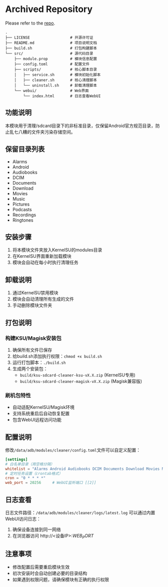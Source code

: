 # Archived Repository
Please refer to the [repo](https://github.com/HChenX/RegularlyClean).
```
.
├── LICENSE                  # 开源许可证
├── README.md                # 项目说明文档
├── build.sh                 # 打包构建脚本
└── src/                     # 源代码目录
    ├── module.prop          # 模块信息配置
    ├── config.toml          # 配置文件
    ├── scripts/             # 核心脚本目录
    │   ├── service.sh       # 模块初始化脚本
    │   ├── cleaner.sh       # 核心清理脚本
    │   └── uninstall.sh     # 卸载清理脚本
    └── webui/               # Web界面
        └── index.html       # 日志查看WebUI
```

## 功能说明
本模块用于清理/sdcard目录下的非标准目录，仅保留Android官方规范目录，防止乱七八糟的文件夹污染存储空间。

## 保留目录列表
- Alarms
- Android
- Audiobooks
- DCIM
- Documents
- Download
- Movies
- Music
- Pictures
- Podcasts
- Recordings
- Ringtones

## 安装步骤
1. 将本模块文件夹放入KernelSU的modules目录
2. 在KernelSU界面重新加载模块
3. 模块会自动在每小时执行清理任务

## 卸载说明
1. 通过KernelSU禁用模块
2. 模块会自动清理所有生成的文件
3. 手动删除模块文件夹

## 打包说明
### 构建KSU/Magisk安装包
1. 确保所有文件已保存
2. 给build.sh添加执行权限：`chmod +x build.sh`
3. 运行打包脚本：`./build.sh`
4. 生成两个安装包：
   - `build/ksu-sdcard-cleaner-ksu-vX.X.zip` (KernelSU专用)
   - `build/ksu-sdcard-cleaner-magisk-vX.X.zip` (Magisk兼容版)

### 刷机包特性
- 自动适配KernelSU/Magisk环境
- 支持系统重启后自动恢复配置
- 包含WebUI远程访问功能

## 配置说明
修改`/data/adb/modules/cleaner/config.toml`文件可以自定义配置：
```toml
[settings]
# 白名单目录（用空格分隔）
whitelist = "Alarms Android Audiobooks DCIM Documents Download Movies Music Pictures Podcasts Recordings Ringtones"
# 定时任务设置（crontab格式）
cron = "0 * * * *"
web_port = 20256     # WebUI监听端口 [[2]]
```

## 日志查看
日志文件路径：`/data/adb/modules/cleaner/logs/latest.log`
可以通过内置WebUI访问日志：
1. 确保设备连接到同一网络
2. 在浏览器访问 http://<设备IP>:$WEB_PORT$

## 注意事项
- 修改配置后需要重启模块生效
- 初次安装时会自动创建必要的目录结构
- 如果遇到权限问题，请确保模块有正确的执行权限